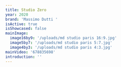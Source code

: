 ```yaml
---
title: Studio Zero
year: 2020
brand: 'Massimo Dutti '
isActive: true
isShowcased: false
mainImage:
  image16by9: '/uploads/md studio paris 16:9.jpg'
  image5by7: '/uploads/md studio paris 5:7.jpg'
  image4by3: '/uploads/md studio paris 4:3.jpg'
mainVideo: '678835698'
introduction: ''
---
```



